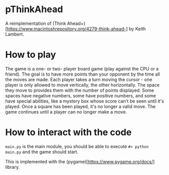 # pThinkAhead
A reimplementation of (Think Ahead+)[https://www.macintoshrepository.org/4279-think-ahead-] by Keith Lambert.

# How to play
The game is a one- or two- player board game (play against the CPU or a friend). The goal is to have more points than your opponent by the time all the moves are made. Each player takes a turn moving the cursor - one player is only allowed to move vertically, the other horizontally. The space they move to provides them with the number of points displayed. Some spaces have negative numbers, some have positive numbers, and some have special abilities, like a mystery box whose score can't be seen until it's played. Once a square has been played, it's no longer a valid move. The game continues until a player can no longer make a move.    

# How to interact with the code

`main.py` is the main module, you should be able to execute `#> python main.py` and the game should start.

This is implemented with the (pygame)[https://www.pygame.org/docs/] library.